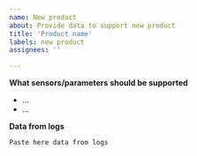 ```yaml
---
name: New product
about: Provide data to support new product
title: 'Product name'
labels: new product
assignees: ''

---
```


**What sensors/parameters should be supported**
- ...
- ...

**Data from logs**
```
Paste here data from logs
```
